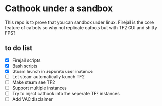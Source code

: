 # Cathook under a sandbox
This repo is to prove that you can sandbox under linux. Firejail is the core feature of catbots so why not replicate catbots but with TF2 GUI and shitty FPS?

## to do list
- [x] Firejail scripts
- [x] Bash scripts
- [x] Steam launch in seperate user instance
- [ ] Let steam automatically launch TF2
- [ ] Make steam see TF2
- [ ] Support multiple instances
- [ ] Try to inject cathook into the seperate TF2 instances
- [ ] Add VAC disclaimer
